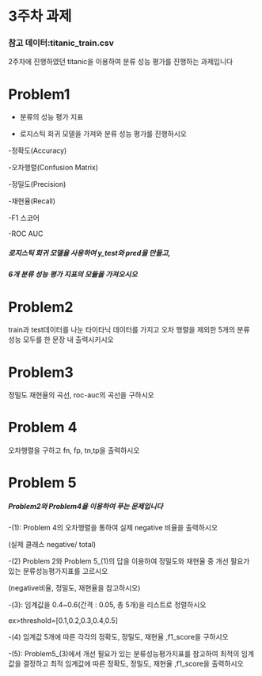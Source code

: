 # 3주차 과제
### 참고 데이터:titanic_train.csv

2주차에 진행하였던 titanic을 이용하여 분류 성능 평가를 진행하는 과제입니다

# Problem1
* 분류의 성능 평가 지표

* 로지스틱 회귀 모델을 가져와 분류 성능 평가를 진행하시오

-정확도(Accuracy)

-오차행렬(Confusion Matrix)

-정밀도(Precision)

-재현율(Recall)

-F1 스코어

-ROC AUC

##### 로지스틱 회귀 모델을 사용하여 y_test와 pred을 만들고,
##### 6개 분류 성능 평가 지표의 모듈을 가져오시오

# Problem2
train과 test데이터를 나눈 타이타닉 데이터를 가지고 오차 행렬을 제외한 5개의 분류 성능 모두를 한 문장 내 출력시키시오

# Problem3
정밀도 재현율의 곡선, roc-auc의 곡선을 구하시오

# Problem 4
오차행렬을 구하고 fn, fp, tn,tp을 출력하시오

# Problem 5
##### Problem2와  Problem4을 이용하여 푸는 문제입니다
-(1): Problem 4의 오차행렬을 통하여 실제 negative 비율을 출력하시오

(실제 클래스 negative/ total)

-(2) Problem 2와 Problem 5_(1)의 답을 이용하여
정밀도와 재현율 중 개선 필요가 있는 분류성능평가지표를 고르시오


(negative비율, 정밀도, 재현율을 참고하시오)

-(3): 임계값을 0.4~0.6(간격 : 0.05, 총 5개)을 리스트로 정렬하시오

ex>threshold=[0.1,0.2,0.3,0.4,0.5]

-(4) 임계값 5개에 따른 각각의 정확도, 정밀도, 재현율 ,f1_score을 구하시오

-(5): Problem5_(3)에서 개선 필요가 있는 분류성능평가지표를 참고하여 최적의 임계값을 결정하고 최적 임계값에 따른 정확도, 정밀도, 재현율 ,f1_score을 출력하시오

